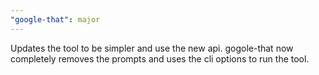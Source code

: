 ```yaml
---
"google-that": major
---
```


Updates the tool to be simpler and use the new api. gogole-that now completely removes the prompts and uses the cli options to run the tool.
